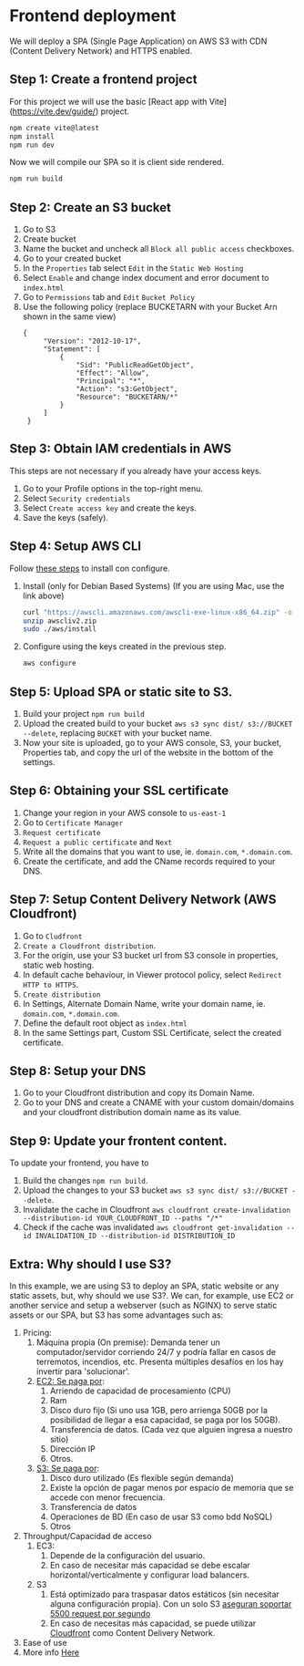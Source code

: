 # Frontend deployment

We will deploy a SPA (Single Page Application) on AWS S3 with CDN (Content Delivery Network) and HTTPS enabled. 

## Step 1: Create a frontend project

For this project we will use the basic [React app with Vite] (https://vite.dev/guide/) project.

```sh
npm create vite@latest
npm install
npm run dev
```

Now we will compile our SPA so it is client side rendered.
```sh
npm run build
```

## Step 2: Create an S3 bucket

1. Go to S3
2. Create bucket
3. Name the bucket and uncheck all `Block all public access` checkboxes.
4. Go to your created bucket
5. In the `Properties` tab select `Edit` in the `Static Web Hosting`
6. Select `Enable` and change index document and error document to `index.html`
7. Go to  `Permissions` tab and `Edit` `Bucket Policy`
8. Use the following policy (replace BUCKETARN with your Bucket Arn shown in the same view)
   ```
   {
        "Version": "2012-10-17",
        "Statement": [
            {
                "Sid": "PublicReadGetObject",
                "Effect": "Allow",
                "Principal": "*",
                "Action": "s3:GetObject",
                "Resource": "BUCKETARN/*"
            }
        ]
    }
   ```

## Step 3: Obtain IAM credentials in AWS

This steps are not necessary if you already have your access keys.
1. Go to your Profile options in the top-right menu.
2. Select `Security credentials`
3. Select `Create access key` and create the keys.
4. Save the keys (safely).

## Step 4: Setup AWS CLI

Follow [these steps](https://docs.aws.amazon.com/cli/latest/userguide/getting-started-install.html) to install con configure.

1. Install (only for Debian Based Systems) (If you are using Mac, use the link above)
    ```sh
    curl "https://awscli.amazonaws.com/awscli-exe-linux-x86_64.zip" -o "awscliv2.zip"
    unzip awscliv2.zip
    sudo ./aws/install
    ```
2. Configure using the keys created in the previous step.
    ```sh
    aws configure
    ```

## Step 5: Upload SPA or static site to S3.

1. Build your project `npm run build`
2. Upload the created build to your bucket `aws s3 sync dist/ s3://BUCKET --delete`, replacing `BUCKET` with your bucket name.
3. Now your site is uploaded, go to your AWS console, S3, your bucket, Properties tab, and copy the url of the website in the bottom of the settings.

## Step 6: Obtaining your SSL certificate

1. Change your region in your AWS console to `us-east-1`
2. Go to `Certificate Manager`
3. `Request certificate`
4. `Request a public certificate` and `Next`
5. Write all the domains that you want to use, ie. `domain.com`, `*.domain.com`.
6. Create the certificate, and add the CName records required to your DNS.

## Step 7: Setup Content Delivery Network (AWS Cloudfront)

1. Go to `Cludfront`
2. `Create a Cloudfront distribution`.
3. For the origin, use your S3 bucket url from S3 console in properties, static web hosting.
4. In default cache behaviour, in Viewer protocol policy, select `Redirect HTTP to HTTPS`.
5. `Create distribution`
6. In Settings, Alternate Domain Name, write your domain name, ie. `domain.com`, `*.domain.com`.
7. Define the default root object as `index.html`
8. In the same Settings part, Custom SSL Certificate, select the created certificate.


## Step 8: Setup your DNS

1. Go to your Cloudfront distribution and copy its Domain Name.
2. Go to your DNS and create a CNAME with your custom domain/domains and your cloudfront distribution domain name as its value.

## Step 9: Update your frontent content.
To update your frontend, you have to

1. Build the changes `npm run build`.
2. Upload the changes to your S3 bucket `aws s3 sync dist/ s3://BUCKET --delete`.
3. Invalidate the cache in Cloudfront `aws cloudfront create-invalidation --distribution-id YOUR_CLOUDFRONT_ID --paths "/*"`
4. Check if the cache was invalidated `aws cloudfront get-invalidation --id INVALIDATION_ID --distribution-id DISTRIBUTION_ID`

## Extra: Why should I use S3?
In this example, we are using S3 to deploy an SPA, static website or any static assets, but, why should we use S3?. We can, for example, use EC2 or another service and setup a webserver (such as NGINX) to serve static assets or our SPA, but S3 has some advantages such as:

1. Pricing:
   1. Máquina propia (On premise): Demanda tener un computador/servidor corriendo 24/7 y podría fallar en casos de terremotos, incendios, etc. Presenta múltiples desafíos en los hay invertir para 'solucionar'.
   2. [EC2: Se paga por](https://aws.amazon.com/ec2/pricing/on-demand/):
      1. Arriendo de capacidad de procesamiento (CPU)
      2. Ram
      3. Disco duro fijo (Si uno usa 1GB, pero arrienga 50GB por la posibilidad de llegar a esa capacidad, se paga por los 50GB).
      4. Transferencia de datos. (Cada vez que alguien ingresa a nuestro sitio)
      5. Dirección IP
      6. Otros.
   3. [S3: Se paga por](https://aws.amazon.com/s3/pricing/):
      1. Disco duro utilizado (Es flexible según demanda)
      2. Existe la opción de pagar menos por espacio de memoria que se accede con menor frecuencia.
      3. Transferencia de datos
      4. Operaciones de BD (En caso de usar S3 como bdd NoSQL)
      5. Otros
2. Throughput/Capacidad de acceso
   1. EC3:
      1. Depende de la configuración del usuario.
      2. En caso de necesitar más capacidad se debe escalar horizontal/verticalmente y configurar load balancers.
   2. S3
      1. Está optimizado para traspasar datos estáticos (sin necesitar alguna configuración propia). Con un solo S3 [aseguran soportar 5500 request por segundo](https://aws.amazon.com/about-aws/whats-new/2018/07/amazon-s3-announces-increased-request-rate-performance/)
      2. En caso de necesitas más capacidad, se puede utilizar [Cloudfront](https://aws.amazon.com/cloudfront/pricing/) como Content Delivery Network.
3. Ease of use
4. More info [Here](https://aws.amazon.com/s3/)

